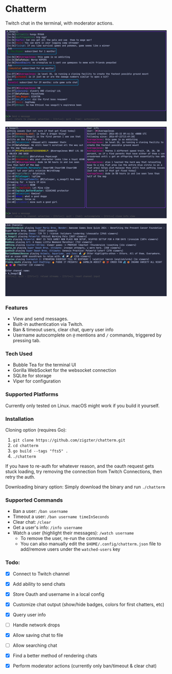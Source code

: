 # Chatterm

Twitch chat in the terminal, with moderator actions.

![Chat app preview image](./chat_view.png)

![Chat app preview image](./info_view.png)

![Chat app channel input image](./channel_input.png)

### Features

- View and send messages.
- Built-in authentication via Twitch.
- Ban & timeout users, clear chat, query user info
- Username autocomplete on `@` mentions and `/` commands, triggered by pressing tab.

### Tech Used
- Bubble Tea for the terminal UI
- Gorilla WebSocket for the websocket connection
- SQLite for storage
- Viper for configuration

### Supported Platforms
Currently only tested on Linux. macOS might work if you build it yourself.

### Installation

Cloning option (requires Go):
1. `git clone https://github.com/zigzter/chatterm.git`
2. `cd chatterm`
3. `go build --tags "fts5" .`
4. `./chatterm`

If you have to re-auth for whatever reason, and the oauth request gets stuck loading, try removing the connection from Twitch Connections, then retry the auth.

Downloading binary option:
Simply download the binary and run `./chatterm`

### Supported Commands
- Ban a user: `/ban username`
- Timeout a user: `/ban username timeInSeconds`
- Clear chat: `/clear`
- Get a user's info: `/info username`
- Watch a user (highlight their messages): `/watch username`
    - To remove the user, re-run the command
    - You can also manually edit the `$HOME/.config/chatterm.json` file to add/remove users under the `watched-users` key

### Todo:

- [x] Connect to Twitch channel
- [x] Add ability to send chats
- [x] Store Oauth and username in a local config
- [x] Customize chat output (show/hide badges, colors for first chatters, etc)
- [x] Query user info
- [ ] Handle network drops
- [x] Allow saving chat to file
- [ ] Allow searching chat
- [x] Find a better method of rendering chats
- [x] Perform moderator actions (currently only ban/timeout & clear chat)


